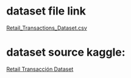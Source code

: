 # dataset file link
[Retail_Transactions_Dataset.csv](https://drive.google.com/file/d/1EJkm4-HK6JWUWgVNI1NhSMWko0J75iay/view?usp=sharing)


# dataset source kaggle:
[Retail Transacción Dataset](https://www.kaggle.com/datasets/prasad22/retail-transactions-dataset)